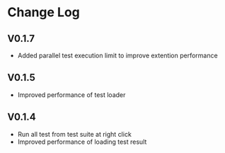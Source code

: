 # Change Log

## V0.1.7
- Added parallel test execution limit to improve extention performance

## V0.1.5
- Improved performance of test loader

## V0.1.4
- Run all test from test suite at right click
- Improved performance of loading test result 